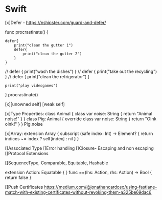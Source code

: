 # Swift

[x]Defer - https://nshipster.com/guard-and-defer/

func procrastinate() {

    defer{
        print("clean the gutter 1")
        defer{
            print("clean the gutter 2")
        }
    }
//    defer { print("wash the dishes") }
//    defer { print("take out the recycling") }
//    defer { print("clean the refrigerator") }

    print("play videogames")
}
procrastinate()

[x][unowned self] [weak self]

[x]Type Properties:
class Animal {
    class var noise: String {
        return "Animal noise!"
    }
}
class Pig: Animal {
    override class var noise: String {
        return "Oink oink!"
    } }
Pig.noise

[x]Array:
extension Array {
    subscript (safe index: Int) -> Element? {
        return indices ~= index ? self[index] : nil
    }
}

[]Associated Type
[]Error handling
[]Closure- Escaping and non escaping
[]Protocol Extensions

[]SequenceType, Comparable, Equitable, Hashable

extension Action: Equatable { }
func ==(lhs: Action, rhs: Action) -> Bool {
return false
}

[]Push Certificates
https://medium.com/@jonathancardoso/using-fastlane-match-with-existing-certificates-without-revoking-them-a325be69dac6
